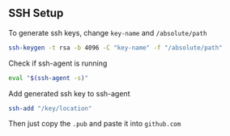 ## SSH Setup

To generate ssh keys, change `key-name` and `/absolute/path`

``` bash
ssh-keygen -t rsa -b 4096 -C "key-name" -f "/absolute/path"
```

Check if ssh-agent is running

``` bash
eval "$(ssh-agent -s)"
```

Add generated ssh key to ssh-agent

``` bash
ssh-add "/key/location"
```

Then just copy the `.pub` and paste it into `github.com`
